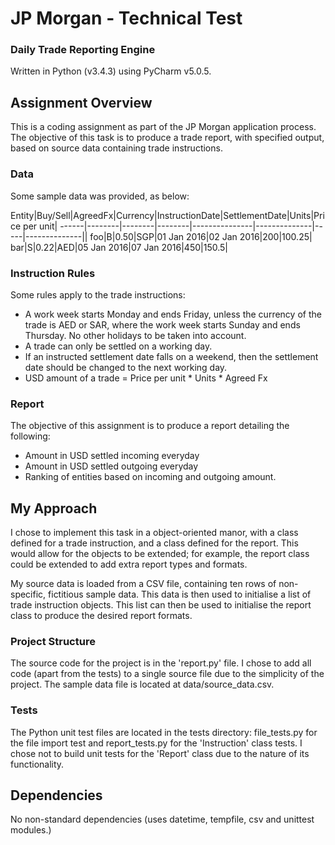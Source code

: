 # JP Morgan - Technical Test
### Daily Trade Reporting Engine

Written in Python (v3.4.3) using PyCharm v5.0.5.


## Assignment Overview
This is a coding assignment as part of the JP Morgan application process. The objective of this task is to produce a trade report, with specified output, based on source data containing trade instructions.

### Data
Some sample data was provided, as below:

Entity|Buy/Sell|AgreedFx|Currency|InstructionDate|SettlementDate|Units|Price per unit|
------|--------|--------|--------|---------------|--------------|-----|--------------||
foo|B|0.50|SGP|01 Jan 2016|02 Jan 2016|200|100.25|
bar|S|0.22|AED|05 Jan 2016|07 Jan 2016|450|150.5|

### Instruction Rules
Some rules apply to the trade instructions:

* A work week starts Monday and ends Friday, unless the currency of the trade is AED or SAR, where the work week starts Sunday and ends Thursday. No other holidays to be taken into account.
* A trade can only be settled on a working day.
* If an instructed settlement date falls on a weekend, then the settlement date should be changed to the next working day.
* USD amount of a trade = Price per unit * Units * Agreed Fx

### Report
The objective of this assignment is to produce a report detailing the following:

* Amount in USD settled incoming everyday
* Amount in USD settled outgoing everyday
* Ranking of entities based on incoming and outgoing amount.

## My Approach
I chose to implement this task in a object-oriented manor, with a class defined for a trade instruction, and a class defined for the report. This would allow for the objects to be extended; for example, the report class could be extended to add extra report types and formats.

My source data is loaded from a CSV file, containing ten rows of non-specific, fictitious sample data. This data is then used to initialise a list of trade instruction objects. This list can then be used to initialise the report class to produce the desired report formats.

### Project Structure
The source code for the project is in the 'report.py' file. I chose to add all code (apart from the tests) to a single source file due to the simplicity of the project. The sample data file is located at data/source_data.csv. 

### Tests
The Python unit test files are located in the tests directory: file_tests.py for the file import test and report_tests.py for the 'Instruction' class tests. I chose not to build unit tests for the 'Report' class due to the nature of its functionality.

## Dependencies
No non-standard dependencies (uses datetime, tempfile, csv and unittest modules.)
